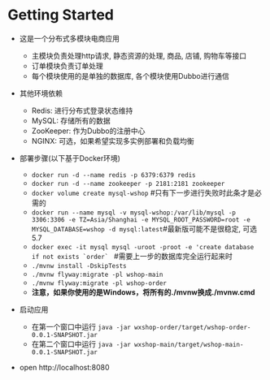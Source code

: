 # Getting Started

- 这是一个分布式多模块电商应用
  - 主模块负责处理http请求, 静态资源的处理, 商品, 店铺, 购物车等接口
  - 订单模块负责订单处理
  - 每个模块使用的是单独的数据库, 各个模块使用Dubbo进行通信
  
- 其他环境依赖
  - Redis: 进行分布式登录状态维持
  - MySQL: 存储所有的数据
  - ZooKeeper: 作为Dubbo的注册中心
  - NGINX: 可选，如果希望实现多实例部署和负载均衡
  
- 部署步骤(以下基于Docker环境)
  - `docker run -d --name redis -p 6379:6379 redis`
  - `docker run -d --name zookeeper -p 2181:2181 zookeeper`
  - `docker volume create mysql-wshop` #只有下一步进行失败时此条才是必需的
  - `docker run --name mysql -v mysql-wshop:/var/lib/mysql -p 3306:3306 -e TZ=Asia/Shanghai -e MYSQL_ROOT_PASSWORD=root -e MYSQL_DATABASE=wshop -d mysql:latest`#最新版可能不是很稳定, 可选5.7
  - ```docker exec -it mysql mysql -uroot -proot -e 'create database if not exists `order` ```   #需要上一步的数据库完全运行起来时
  - `./mvnw install -DskipTests` 
  - `./mvnw flyway:migrate -pl wshop-main`
  - `./mvnw flyway:migrate -pl wshop-order`
  - **注意，如果你使用的是Windows，将所有的./mvnw换成./mvnw.cmd**
  
- 启动应用
  - 在第一个窗口中运行 `java -jar wxshop-order/target/wshop-order-0.0.1-SNAPSHOT.jar`
  - 在第二个窗口中运行 `java -jar wxshop-main/target/wshop-main-0.0.1-SNAPSHOT.jar`  

- open http://localhost:8080  